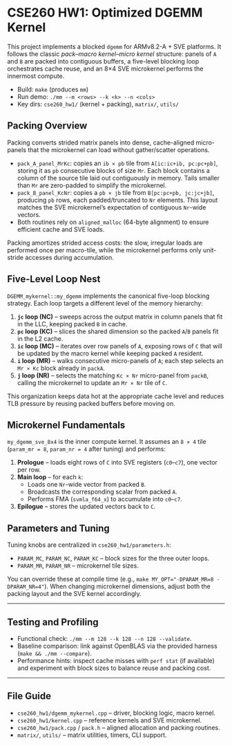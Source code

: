 # CSE260 HW1: Optimized DGEMM Kernel

This project implements a blocked `dgemm` for ARMv8.2-A + SVE platforms. It follows the classic *pack–macro kernel–micro kernel* structure: panels of `A` and `B` are packed into contiguous buffers, a five-level blocking loop orchestrates cache reuse, and an 8×4 SVE microkernel performs the innermost compute.

- Build: `make` (produces `mm`)
- Run demo: `./mm --m <rows> --k <k> --n <cols>`
- Key dirs: `cse260_hw1/` (kernel + packing), `matrix/`, `utils/`



## Packing Overview

Packing converts strided matrix panels into dense, cache-aligned micro-panels that the microkernel can load without gather/scatter operations.

- `pack_A_panel_MrKc`: copies an `ib × pb` tile from `A[ic:ic+ib, pc:pc+pb]`, storing it as `pb` consecutive blocks of size `Mr`. Each block contains a column of the source tile laid out contiguously in memory. Tails smaller than `Mr` are zero-padded to simplify the microkernel.
- `pack_B_panel_KcNr`: copies a `pb × jb` tile from `B[pc:pc+pb, jc:jc+jb]`, producing `pb` rows, each padded/truncated to `Nr` elements. This layout matches the SVE microkernel’s expectation of contiguous `Nr`-wide vectors.
- Both routines rely on `aligned_malloc` (64-byte alignment) to ensure efficient cache and SVE loads.

Packing amortizes strided access costs: the slow, irregular loads are performed once per macro-tile, while the microkernel performs only unit-stride accesses during accumulation.


## Five-Level Loop Nest

`DGEMM_mykernel::my_dgemm` implements the canonical five-loop blocking strategy. Each loop targets a different level of the memory hierarchy:

1. **`jc` loop (NC)** – sweeps across the output matrix in column panels that fit in the LLC, keeping packed `B` in cache.
2. **`pc` loop (KC)** – slices the shared dimension so the packed `A`/`B` panels fit in the L2 cache.
3. **`ic` loop (MC)** – iterates over row panels of `A`, exposing rows of `C` that will be updated by the macro kernel while keeping packed `A` resident.
4. **`i` loop (MR)** – walks consecutive micro-panels of `A`; each step selects an `Mr × Kc` block already in `packA`.
5. **`j` loop (NR)** – selects the matching `Kc × Nr` micro-panel from `packB`, calling the microkernel to update an `Mr × Nr` tile of `C`.

This organization keeps data hot at the appropriate cache level and reduces TLB pressure by reusing packed buffers before moving on.


## Microkernel Fundamentals

`my_dgemm_sve_8x4` is the inner compute kernel. It assumes an `8 × 4` tile (`param_mr = 8`, `param_nr = 4` after tuning) and performs:

1. **Prologue** – loads eight rows of `C` into SVE registers (`c0`–`c7`), one vector per row.
2. **Main loop** – for each `k`:
   - Loads one `Nr`-wide vector from packed `B`.
   - Broadcasts the corresponding scalar from packed `A`.
   - Performs FMA (`svmla_f64_x`) to accumulate into `c0`–`c7`.
3. **Epilogue** – stores the updated vectors back to `C`.



## Parameters and Tuning

Tuning knobs are centralized in `cse260_hw1/parameters.h`:

- `PARAM_MC`, `PARAM_NC`, `PARAM_KC` – block sizes for the three outer loops.
- `PARAM_MR`, `PARAM_NR` – microkernel tile sizes.

You can override these at compile time (e.g., `make MY_OPT="-DPARAM_MR=8 -DPARAM_NR=4"`). When changing microkernel dimensions, adjust both the packing layout and the SVE kernel accordingly.

---

## Testing and Profiling

- Functional check: `./mm --m 128 --k 128 --n 128 --validate`.
- Baseline comparison: link against OpenBLAS via the provided harness (`make && ./mm --compare`).
- Performance hints: inspect cache misses with `perf stat` (if available) and experiment with block sizes to balance reuse and packing cost.

---

## File Guide

- `cse260_hw1/dgemm_mykernel.cpp` – driver, blocking logic, macro kernel.
- `cse260_hw1/kernel.cpp` – reference kernels and SVE microkernel.
- `cse260_hw1/pack.cpp` / `pack.h` – aligned allocation and packing routines.
- `matrix/`, `utils/` – matrix utilities, timers, CLI support.

